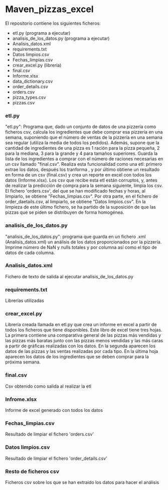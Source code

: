 # Maven_pizzas_excel

El repositorio contiene los siguientes ficheros:
- etl.py (programa a ejecutar)
- analisis_de_los_datos.py (programa a ejecutar)
- Analisis_datos.xml
- requirements.txt
- Datos limpios.csv
- Fechas_limpias.csv
- crear_excel.py (librería)
- final.csv
- Informe.xlsx
- data_dictionary.csv
- order_details.csv
- orders.csv
- pizza_types.csv
- pizzas.csv


### etl.py
"etl.py": Programa que, dado un conjunto de datos de una pizzería como ficheros csv, calcula los ingredientes que debe comprar esa pizzería en una semana, suponiendo que el número de ventas de la pizzería en una semana sea regular (utiliza la media de todos los pedidos). Además, supone que la cantidad de ingredientes de una pizza es 1 ración para la pizza pequeña, 2 para la mediana, 3 para la grande y 4 para tamaños superiores. Guarda la lista de los ingredientes a comprar con el número de raciones necesarias en un csv llamado "final.csv". Realiza esta funcionalidad como una etl: primero extrae los datos, después los tranforma , y por último obtiene un resultado en forma de un csv (final.csv) y crea un reporte en excel con todos los datos (Informe.xlsx). 
Los csv que recibe esta etl están corruptos, y, antes de realizar la predicción de compra para la semana siguiente, limpia los csv. El fichero 'orders.csv', del que se han modificado fechas y horas, al limpiarlo, se obtiene "Fechas_limpias.csv". Por otra parte, en el fichero de order_daetails.csv, al limpiarlo, se obtiene "Datos limpios.csv". En la limpieza de este último fichero, se ha partido de la suposición de que las pizzas que se piden se distribuyen de forma homogénea. 

### analisis_de_los_datos.py
"analisis_de_los_datos.py": programa que guarda en un fichero .xml (Analisis_datos.xml) un análisis de los datos proporcionados por la pizzería. Imprime número de NaN y nulls totales y por columna así como el
tipo de datos de cada columna.

### Analisis_datos.xml
Fichero de texto de salida al ejecutar analisis_de_los_datos.py

### requirements.txt
Librerías utilizadas

### crear_excel.py
Librería creada llamada en etl.py que crea un informe en excel a partir de todos los ficheros que tiene disponibles. Este libro de excel tiene tres hojas. La primera contiene una comparativa general de las pizzas más vendidas y las pizzas más baratas junto con las pizzas menos vendidas y las más caras a partir de gráficas realizadas con los datos. En la segunda aparecen los datos de las pizzas y las ventas realizadas por cada tipo. En la última hoja aparecen los datos de los ingredientes que se deben comprar para la próxima semana. 

### final.csv
Csv obtenido como salida al realizar la etl

### Infrome.xlsx
Informe de excel generado con todos los datos

### Fechas_limpias.csv
Resultado de limpiar el fichero 'orders.csv'

### Datos limpios.csv
Resultado de limpiar el fichero 'order_details.csv'

### Resto de ficheros csv
Ficheros csv sobre los que se han extraido los datos para hacer el análisis
